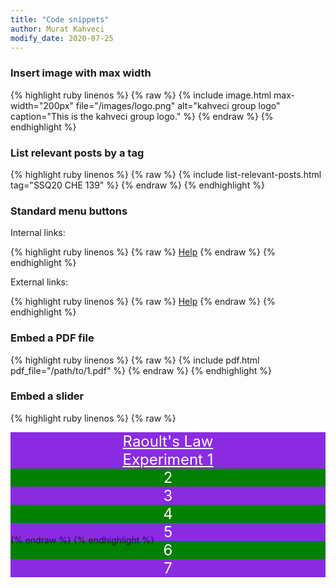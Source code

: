```yaml
---
title: "Code snippets"
author: Murat Kahveci
modify_date: 2020-07-25
---
```


### Insert image with max width

{% highlight ruby linenos %}
{% raw %}
{% include image.html max-width="200px" 
   file="/images/logo.png" alt="kahveci group logo"
   caption="This is the kahveci group logo." %}
{% endraw %}
{% endhighlight %}

### List relevant posts by a tag

{% highlight ruby linenos %}
{% raw %}
{% include list-relevant-posts.html tag="SSQ20 CHE 139" %}
{% endraw %}
{% endhighlight %}

### Standard menu buttons

Internal links:

{% highlight ruby linenos %}
{% raw %}
<a class="button button--outline-success button--pill button--xs" href="/help">Help</a>
{% endraw %}
{% endhighlight %}

External links:

{% highlight ruby linenos %}
{% raw %}
<a class="button button--outline-primary button--pill button--xs" href="/help">Help</a>
{% endraw %}
{% endhighlight %}

### Embed a PDF file

{% highlight ruby linenos %}
{% raw %}
{% include pdf.html pdf_file="/path/to/1.pdf" %}
{% endraw %}
{% endhighlight %}

### Embed a slider

{% highlight ruby linenos %}
{% raw %}
<style>
  .swiper-demo {
    height: 150px;
  }
  .swiper-demo .swiper__slide {
    display: flex;
    align-items: center;
    justify-content: center;
    font-size: 1.5rem;
    color: #fff;
    a:link
  }
  .swiper-demo .swiper__slide:nth-child(even) {
    background-color: #008000;
  }
  .swiper-demo .swiper__slide:nth-child(odd) {
    background-color: #8A2BE2;
  }
  .swiper-demo--dark .swiper__slide:nth-child(even) {
    background-color: #312;
  }
  .swiper-demo--dark .swiper__slide:nth-child(odd) {
    background-color: #123;
  }
  .swiper-demo--image .swiper__slide:nth-child(n) {
    background-color: #000;
  }
</style>

<div class="swiper my-3 swiper-demo swiper-demo--0">
  <div class="swiper__wrapper">
    <div class="swiper__slide"><a style="color: white;" href="/nzx">Raoult's Law <br />Experiment 1</a></div>
    <div class="swiper__slide">2</div>
    <div class="swiper__slide">3</div>
    <div class="swiper__slide">4</div>
    <div class="swiper__slide">5</div>
    <div class="swiper__slide">6</div>
    <div class="swiper__slide">7</div>
  </div>
  <div class="swiper__button swiper__button--prev fas fa-chevron-left"></div>
  <div class="swiper__button swiper__button--next fas fa-chevron-right"></div>
</div>

<script>
  {%- include scripts/lib/swiper.js -%}
  var SOURCES = window.TEXT_VARIABLES.sources;
  window.Lazyload.js(SOURCES.jquery, function() {
    $('.swiper-demo--0').swiper();
    $('.swiper-demo--1').swiper();
    $('.swiper-demo--2').swiper();
    $('.swiper-demo--3').swiper();
    $('.swiper-demo--4').swiper({ animation: false });
  });
</script>
{% endraw %}
{% endhighlight %}